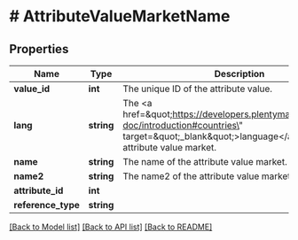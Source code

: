 # # AttributeValueMarketName

## Properties

Name | Type | Description | Notes
------------ | ------------- | ------------- | -------------
**value_id** | **int** | The unique ID of the attribute value. | [optional]
**lang** | **string** | The &lt;a href&#x3D;\&quot;https://developers.plentymarkets.com/rest-doc/introduction#countries\&quot; target&#x3D;\&quot;_blank\&quot;&gt;language&lt;/a&gt; of the attribute value market. | [optional]
**name** | **string** | The name of the attribute value market. | [optional]
**name2** | **string** | The name2 of the attribute value market. | [optional]
**attribute_id** | **int** |  | [optional]
**reference_type** | **string** |  | [optional]

[[Back to Model list]](../../README.md#models) [[Back to API list]](../../README.md#endpoints) [[Back to README]](../../README.md)
